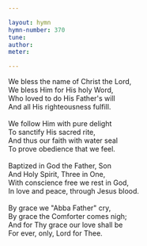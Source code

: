 ```yaml
---

layout: hymn
hymn-number: 370
tune: 
author: 
meter: 

---
```

We bless the name of Christ the Lord,<br>We bless Him for His holy Word,<br>Who loved to do His Father's will<br>And all His righteousness fulfill.<br><br>We follow Him with pure delight<br>To sanctify His sacred rite,<br>And thus our faith with water seal<br>To prove obedience that we feel.<br><br>Baptized in God the Father, Son<br>And Holy Spirit, Three in One,<br>With conscience free we rest in God,<br>In love and peace, through Jesus blood.<br><br>By grace we "Abba Father" cry,<br>By grace the Comforter comes nigh;<br>And for Thy grace our love shall be<br>For ever, only, Lord for Thee.<br><br><br>
